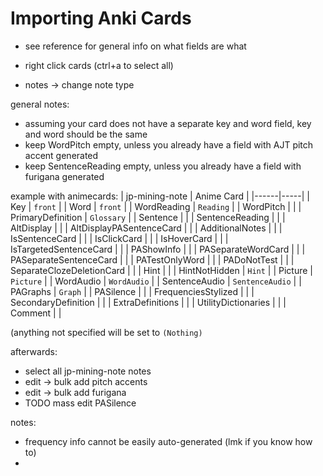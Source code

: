 # Importing Anki Cards

- see reference for general info on what fields are what

- right click cards (ctrl+a to select all)
- notes -> change note type

general notes:
- assuming your card does not have a separate key and word field,
  key and word should be the same
- keep WordPitch empty, unless you already have a field with AJT
  pitch accent generated
- keep SentenceReading empty, unless you already have a field
  with furigana generated


example with animecards:
| jp-mining-note | Anime Card |
|------|-----|
| Key | `front` |
| Word | `front` |
| WordReading | `Reading` |
| WordPitch |  |
| PrimaryDefinition | `Glossary` |
| Sentence |  |
| SentenceReading |  |
| AltDisplay |  |
| AltDisplayPASentenceCard |  |
| AdditionalNotes |  |
| IsSentenceCard |  |
| IsClickCard |  |
| IsHoverCard |  |
| IsTargetedSentenceCard |  |
| PAShowInfo |  |
| PASeparateWordCard |  |
| PASeparateSentenceCard |  |
| PATestOnlyWord |  |
| PADoNotTest |  |
| SeparateClozeDeletionCard |  |
| Hint |  |
| HintNotHidden | `Hint` |
| Picture | `Picture` |
| WordAudio | `WordAudio` |
| SentenceAudio | `SentenceAudio` |
| PAGraphs | `Graph` |
| PASilence |  |
| FrequenciesStylized |  |
| SecondaryDefinition |  |
| ExtraDefinitions |  |
| UtilityDictionaries |  |
| Comment |  |



(anything not specified will be set to `(Nothing)`



afterwards:
- select all jp-mining-note notes
- edit -> bulk add pitch accents
- edit -> bulk add furigana
- TODO mass edit PASilence

notes:
- frequency info cannot be easily auto-generated (lmk if you know how to)
- 